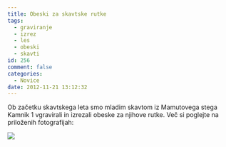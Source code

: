 ```yaml
---
title: Obeski za skavtske rutke
tags:
  - graviranje
  - izrez
  - les
  - obeski
  - skavti
id: 256
comment: false
categories:
  - Novice
date: 2012-11-21 13:12:32
---
```


Ob začetku skavtskega leta smo mladim skavtom iz Mamutovega stega Kamnik 1 vgravirali in izrezali obeske za njihove rutke. Več si poglejte na priloženih fotografijah:

![](http://www.laserstvomakuc.si/nextgen-attach_to_post/preview/id--359)